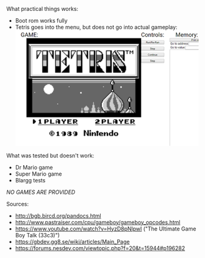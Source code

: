 What practical things works:  
- Boot rom works fully  
- Tetris goes into the menu, but does not go into actual gameplay:  
![Alt text](/img/tetris.PNG?raw=true "Tetris menu")  

What was tested but doesn't work:  
- Dr Mario game
- Super Mario game  
- Blargg tests  
  
  
*NO GAMES ARE PROVIDED*

Sources:  
- http://bgb.bircd.org/pandocs.html  
- http://www.pastraiser.com/cpu/gameboy/gameboy_opcodes.html  
- https://www.youtube.com/watch?v=HyzD8pNlpwI ("The Ultimate Game Boy Talk (33c3)")  
- https://gbdev.gg8.se/wiki/articles/Main_Page  
- https://forums.nesdev.com/viewtopic.php?f=20&t=15944#p196282
